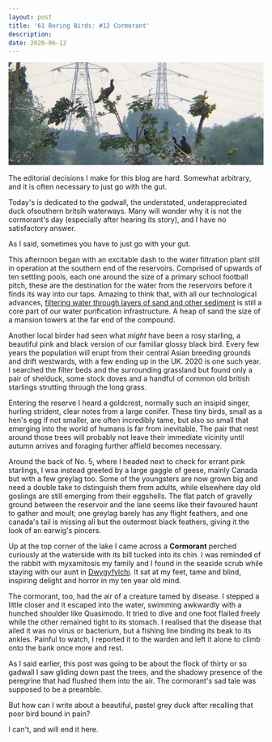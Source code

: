 ```yaml
---
layout: post
title: '61 Boring Birds: #12 Cormorant'
description:
date: 2020-06-12
---
```

![cormorants](/assets/img/cormorant.jpg)

The editorial decisions I make for this blog are hard. Somewhat arbitrary, and it is often necessary to just go with the gut.

Today's is dedicated to the gadwall, the understated, underappreciated duck ofsouthern britsih waterways. Many will wonder why it is not the cormorant's day (especially after hearing its story), and I have no satisfactory answer.

As I said, sometimes you have to just go with your gut.

This afternoon began with an excitable dash to the water filtration plant still in operation at the southern end of the reservoirs. Comprised of upwards of ten settling pools, each one around the size of a primary school football pitch, these are the destination for the water from the reservoirs before it finds its way into our taps. Amazing to think that, with all our technological advances, [filtering water through layers of sand and other sediment](https://silviakrupinska.wordpress.com/2018/01/24/coppermills-water-treatment-works-visit/) is still a core part of our water purification infrastructure. A heap of sand the size of a mansion towers at the far end of the compound.

Another local birder had seen what _might_ have been a rosy starling, a beautiful pink and black version of our familiar glossy black bird. Every few years the population will erupt from their central Asian breeding grounds and drift westwards, with a few ending up in the UK. 2020 is one such year. I searched the filter beds and the surrounding grassland but found only a pair of shelduck, some stock doves and a handful of common old british starlings strutting through the long grass. 

Entering the reserve I heard a goldcrest, normally such an insipid singer, hurling strident, clear notes from a large conifer. These tiny birds, small as a hen's egg if not smaller, are often incredibly tame, but also so small that emerging into the world of humans is far from inevitable. The pair that nest around those trees will probably not leave their immediate vicinity until autumn arrives and foraging further affield becomes necessary.

Around the back of No. 5, where I headed next to check for errant pink starlings, I wsa instead greeted by a large gaggle of geese, mainly Canada but with a few greylag too. Some of the youngsters are now grown big and need a double take to dstinguish them from adults, while elsewhere day old goslings are still emerging from their eggshells. The flat patch of gravelly ground between the reservoir and the lane seems like their favoured haunt to gather and moult; one greylag barely has any flight feathers, and one canada's tail is missing all but the outermost black feathers, giving it the look of an earwig's pincers.

Up at the top corner of the lake I came across a **Cormorant** perched curiously at the waterside with its bill tucked into its chin. I was reminded of the rabbit with myxamitosis my family and I found in the seaside scrub while staying with our aunt in [Dwygyfylchi](https://en.wikipedia.org/wiki/Dwygyfylchi). It sat at my feet, tame and blind, inspiring delight and horror in my ten year old mind. 

The cormorant, too, had the air of a creature tamed by disease. I stepped a little closer and it escaped into the water, swimming awkwardly with a hunched shoulder like Quasimodo. It tried to dive and one foot flailed freely while the other remained tight to its stomach. I realised that the disease that ailed it was no virus or bacterium, but a fishing line binding its beak to its ankles. Painful to watch, I reported it to the warden and left it alone to climb onto the bank once more and rest. 

As I said earlier, this post was going to be about the flock of thirty or so gadwall I saw gliding down past the trees, and the shadowy presence of the peregrine that had flushed them into the air. The cormorant's sad tale was supposed to be a preamble.

But how can I write about a beautiful, pastel grey duck after recalling that poor bird bound in pain? 

I can't, and will end it here.
